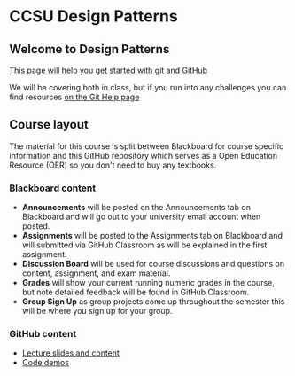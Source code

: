 # CCSU Design Patterns

## Welcome to Design Patterns

[This page will help you get started with git and GitHub](https://github.com/CCSU-DesignPatterns/DesignPatternsCourseInfo/blob/master/Git-ReadMe.md)

We will be covering both in class, but if you run into any challenges you can find resources [on the Git Help page](Help-Git-GitHub.md)

## Course layout
The material for this course is split between Blackboard for course specific information and this GitHub repository which serves as a Open Education Resource (OER) so you don't need to buy any textbooks.
### Blackboard content

* **Announcements** will be posted on the Announcements tab on Blackboard and will go out to your university email account when posted.
* **Assignments** will be posted to the Assignments tab on Blackboard and will submitted via GitHub Classroom as will be explained in the first assignment.
* **Discussion Board** will be used for course discussions and questions on content, assignment, and exam material.
* **Grades** will show your current running numeric grades in the course, but note detailed feedback will be found in GitHub Classroom.
* **Group Sign Up** as group projects come up throughout the semester this will be where you sign up for your group.

### GitHub content

* [Lecture slides and content](https://github.com/CCSU-DesignPatterns/DesignPatternsCourseInfo/tree/master/LectureSlides)
* [Code demos](https://github.com/CCSU-DesignPatterns/DesignPatternsCourseInfo/tree/master/Codedemos)
